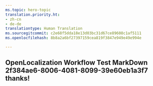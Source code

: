 ```yaml
---
ms.topic: hero-topic
translation.priority.ht:
- zh-cn
- de-de
translationtype: Human Translation
ms.sourcegitcommit: c2e68f5dda18e13d03bc31d67ce89608c1af5111
ms.openlocfilehash: 8b8a2a6bf27397159cea819f3847e949e49e994e

---
```

## OpenLocalization Workflow Test MarkDown 2f384ae6-8006-4081-8099-39e60eb1a3f7 thanks!



<!--HONumber=Jul16_HO3-->


